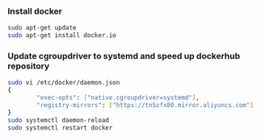 ### Install docker

```sh
sudo apt-get update
sudo apt-get install docker.io
```

### Update cgroupdriver to systemd and speed up dockerhub repository

```sh
sudo vi /etc/docker/daemon.json
{
        "exec-opts": ["native.cgroupdriver=systemd"],
        "registry-mirrors": ["https://tn5zfx80.mirror.aliyuncs.com"]
}
sudo systemctl daemon-reload
sudo systemctl restart docker
```
